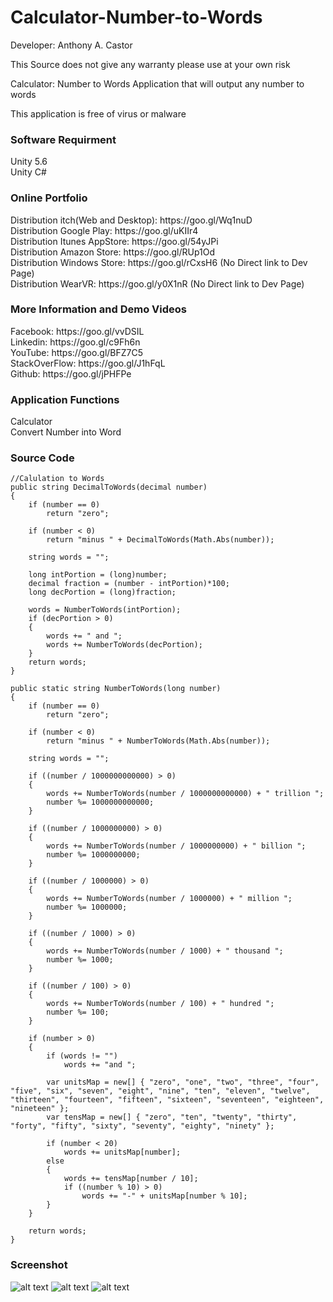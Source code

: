 # Calculator-Number-to-Words
Developer: Anthony A. Castor

This Source does not give any warranty please use at your own risk </br>

Calculator: Number to Words Application that will output any number to words </br>

This application is free of virus or malware </br>

<h3>Software Requirment </h3>
Unity 5.6<br/>
Unity C#<br/>

<h3>Online Portfolio</h3>
Distribution itch(Web and Desktop): https://goo.gl/Wq1nuD </br>
Distribution Google Play: https://goo.gl/uKIIr4 </br>
Distribution Itunes AppStore: https://goo.gl/54yJPi </br>
Distribution Amazon Store: https://goo.gl/RUp1Od </br>
Distribution Windows Store: https://goo.gl/rCxsH6   (No Direct link to Dev Page) </br>
Distribution WearVR: https://goo.gl/y0X1nR  (No Direct link to Dev Page) </br>

<h3>More Information and Demo Videos </h3>
Facebook: https://goo.gl/vvDSIL </br>
Linkedin: https://goo.gl/c9Fh6n </br>
YouTube: https://goo.gl/BFZ7C5 </br>
StackOverFlow: https://goo.gl/J1hFqL </br>
Github: https://goo.gl/jPHFPe </br>


<h3>Application Functions</h3>
Calculator </br>
Convert Number into Word </br>


<h3>Source Code</h3>

	//Calulation to Words
	public string DecimalToWords(decimal number)
	{
		if (number == 0)
			return "zero";

		if (number < 0)
			return "minus " + DecimalToWords(Math.Abs(number));

		string words = "";

		long intPortion = (long)number;
		decimal fraction = (number - intPortion)*100;
		long decPortion = (long)fraction;

		words = NumberToWords(intPortion);
		if (decPortion > 0)
		{
			words += " and ";
			words += NumberToWords(decPortion);
		}
		return words;
	}

	public static string NumberToWords(long number)
	{
		if (number == 0)
			return "zero";

		if (number < 0)
			return "minus " + NumberToWords(Math.Abs(number));

		string words = "";

		if ((number / 1000000000000) > 0)
		{
			words += NumberToWords(number / 1000000000000) + " trillion ";
			number %= 1000000000000;
		}

		if ((number / 1000000000) > 0)
		{
			words += NumberToWords(number / 1000000000) + " billion ";
			number %= 1000000000;
		}

		if ((number / 1000000) > 0)
		{
			words += NumberToWords(number / 1000000) + " million ";
			number %= 1000000;
		}

		if ((number / 1000) > 0)
		{
			words += NumberToWords(number / 1000) + " thousand ";
			number %= 1000;
		}

		if ((number / 100) > 0)
		{
			words += NumberToWords(number / 100) + " hundred ";
			number %= 100;
		}

		if (number > 0)
		{
			if (words != "")
				words += "and ";

			var unitsMap = new[] { "zero", "one", "two", "three", "four", "five", "six", "seven", "eight", "nine", "ten", "eleven", "twelve", "thirteen", "fourteen", "fifteen", "sixteen", "seventeen", "eighteen", "nineteen" };
			var tensMap = new[] { "zero", "ten", "twenty", "thirty", "forty", "fifty", "sixty", "seventy", "eighty", "ninety" };

			if (number < 20)
				words += unitsMap[number];
			else
			{
				words += tensMap[number / 10];
				if ((number % 10) > 0)
					words += "-" + unitsMap[number % 10];
			}
		}

		return words;
	}

<h3>Screenshot</h3>

![alt text](screenshots/1.jpeg "Scene1")
![alt text](screenshots/2.jpeg "Scene2")
![alt text](screenshots/3.jpeg "Scene3")